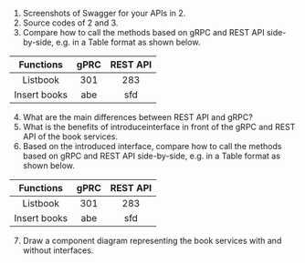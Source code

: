 1. Screenshots of Swagger for your APIs in 2. 
2. Source codes of 2 and 3. 
3. Compare how to call the methods based on gRPC and REST API side-by-side, e.g. in a Table format as shown below. 

| Functions | gPRC | REST API | 
| :---: | :---: | :---: |
| Listbook | 301 | 283 | 
| Insert books | abe | sfd |

4. What are the main differences between REST API and gRPC?
5. What is the benefits of introduceinterface in front of the gRPC and REST API of the book services. 
6. Based on the introduced interface, compare how to call the methods based on gRPC and REST API side-by-side, e.g. in a
Table format as shown below. 

| Functions | gPRC | REST API | 
| :---: | :---: | :---: |
| Listbook | 301 | 283 | 
| Insert books | abe | sfd |

7. Draw a component diagram representing the book services with and without interfaces.
